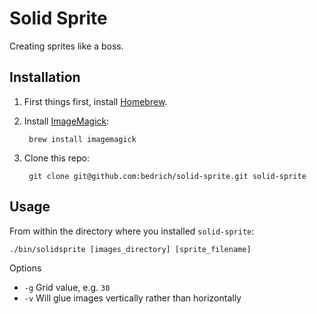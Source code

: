 Solid Sprite
============

Creating sprites like a boss.

## Installation

1. First things first, install [Homebrew](http://brew.sh/).

2. Install [ImageMagick](http://www.imagemagick.org/script/index.php):

        brew install imagemagick

4. Clone this repo:

        git clone git@github.com:bedrich/solid-sprite.git solid-sprite

## Usage

From within the directory where you installed `solid-sprite`:

    ./bin/solidsprite [images_directory] [sprite_filename]
    
Options

- `-g` Grid value, e.g. `30`
- `-v` Will glue images vertically rather than horizontally
